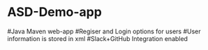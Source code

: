 # ASD-Demo-app
#Java Maven web-app
#Regiser and Login options for users
#User information is stored in xml
#Slack+GitHub Integration enabled

